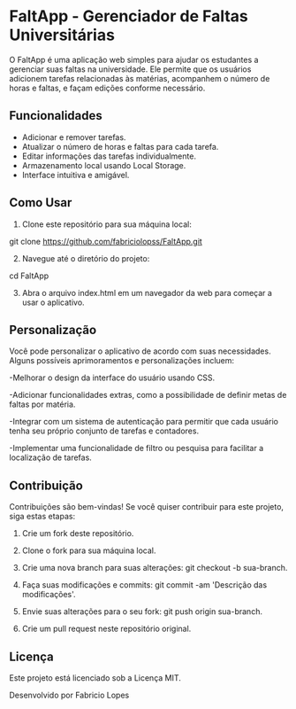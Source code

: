 # FaltApp - Gerenciador de Faltas Universitárias

O FaltApp é uma aplicação web simples para ajudar os estudantes a gerenciar suas faltas na universidade. Ele permite que os usuários adicionem tarefas relacionadas às matérias, acompanhem o número de horas e faltas, e façam edições conforme necessário.

## Funcionalidades

- Adicionar e remover tarefas.
- Atualizar o número de horas e faltas para cada tarefa.
- Editar informações das tarefas individualmente.
- Armazenamento local usando Local Storage.
- Interface intuitiva e amigável.

## Como Usar

1. Clone este repositório para sua máquina local:


git clone https://github.com/fabriciolopss/FaltApp.git

2. Navegue até o diretório do projeto:

cd FaltApp

3. Abra o arquivo index.html em um navegador da web para começar a usar o aplicativo.

## Personalização
Você pode personalizar o aplicativo de acordo com suas necessidades. Alguns possíveis aprimoramentos e personalizações incluem:

-Melhorar o design da interface do usuário usando CSS.

-Adicionar funcionalidades extras, como a possibilidade de definir metas de faltas por matéria.

-Integrar com um sistema de autenticação para permitir que cada usuário tenha seu próprio conjunto de tarefas e contadores.

-Implementar uma funcionalidade de filtro ou pesquisa para facilitar a localização de tarefas.

## Contribuição
Contribuições são bem-vindas! Se você quiser contribuir para este projeto, siga estas etapas:

1. Crie um fork deste repositório.

2. Clone o fork para sua máquina local.

3. Crie uma nova branch para suas alterações: git checkout -b sua-branch.

4. Faça suas modificações e commits: git commit -am 'Descrição das modificações'.

5. Envie suas alterações para o seu fork: git push origin sua-branch.

6. Crie um pull request neste repositório original.

## Licença
Este projeto está licenciado sob a Licença MIT.

Desenvolvido por Fabricio Lopes
